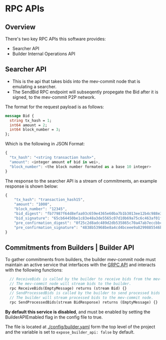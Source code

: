# RPC APIs

## Overview

There's two key RPC APIs this software provides:
- Searcher API
- Builder Internal Operations API

## Searcher API
- This is the api that takes bids into the mev-commit node that is emulating a searcher. 
- The SendBid RPC endpoint will subseqently propegate the Bid after it is signed, to the mev-commit P2P network.

The format for the request payload is as follows:

```protobuf
message Bid {
  string tx_hash = 1;
  int64 amount = 2;
  int64 block_number = 3;
};
```

Which is the following in JSON Format:
```javascript
{
  "tx_hash": "<string transaction hash>",
  "amount": <integer amount of bid in wei>,
  "block_number": <the block number formated as a base 10 integer>
}
```

The response to the searcher API is a stream of commitments, an example response is shown below:
```javascript
{
    "tx_hash": "transaction_hash15",
    "amount": "1000",
    "block_number": "12345",
    "bid_digest": "fb77987f64d8efaa93c659e4365e60ba7b1b3013ee12b4c988e3dbd87b76109d",
    "bid_signature": "65cb64450be1c83e48a3de5565c07d10b69a75c6c463af01ffb20849e777861a3fd07e1415c83f31f1e05cc7b430b4073faf988b3b0a469148e02ccba9fd6d9901",
    "pre_confirmation_digest": "0f25c2d8adc489d2db535865c70a47ab7eccbbc89ca95b705547c38811712111",
    "pre_confirmation_signature": "4838b53968be8a4cd4bceee9a8299885546b7d184cfe6390dcb8afd37fec3c1b08f0ce03935afce5b11b9f425434a4b22d01cb4d4dd5f4e5894c699302dbb3ad01"
}
```


## Commitments from Builders | Builder API
To gather commitments from builders, the builder mev-commit node must maintain an active service that interfaces with the [GRPC API](https://github.com/primevprotocol/mev-commit/blob/main/rpc/builderapi/v1/builderapi.proto) and interacts with the following functions:

```protobuf
  // ReceiveBids is called by the builder to receive bids from the mev-commit node.
  // The mev-commit node will stream bids to the builder.
  rpc ReceiveBids(EmptyMessage) returns (stream Bid) {}
  // SendProcessedBids is called by the builder to send processed bids to the mev-commit node.
  // The builder will stream processed bids to the mev-commit node.
  rpc SendProcessedBids(stream BidResponse) returns (EmptyMessage) {}

```

**By default this service is disabled**, and must be enabled by setting the BuilderAPIEmabled flag in the config file to true.

The file is located at [./config/builder.yaml](../../config/builder.yml) form the top level of the project and the variable is set to `expose_builder_api: false` by default.

